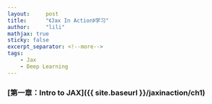 ```yaml
---
layout:     post
title:      "《Jax In Action》学习"
author:     "lili"
mathjax: true
sticky: false
excerpt_separator: <!--more-->
tags:
    - Jax
    - Deep Learning
---
```




 <!--more-->
 
 
### [第一章：Intro to JAX]({{ site.baseurl }}/jaxinaction/ch1)
 
 
